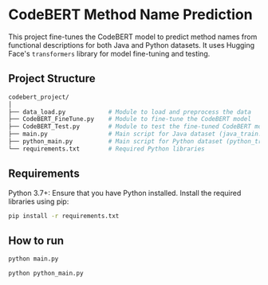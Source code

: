 # CodeBERT Method Name Prediction

This project fine-tunes the CodeBERT model to predict method names from functional descriptions for both Java and Python datasets. It uses Hugging Face's `transformers` library for model fine-tuning and testing.

## Project Structure

```bash
codebert_project/
│
├── data_load.py            # Module to load and preprocess the data
├── CodeBERT_FineTune.py    # Module to fine-tune the CodeBERT model
├── CodeBERT_Test.py        # Module to test the fine-tuned CodeBERT model
├── main.py                 # Main script for Java dataset (java_train.csv, java_test.csv)
├── python_main.py          # Main script for Python dataset (python_train.csv, python_test.csv)
└── requirements.txt        # Required Python libraries

```
## Requirements
Python 3.7+: Ensure that you have Python installed.
Install the required libraries using pip: 
```bash
pip install -r requirements.txt
```
## How to run
```bash
python main.py
```
```bash
python python_main.py
```
